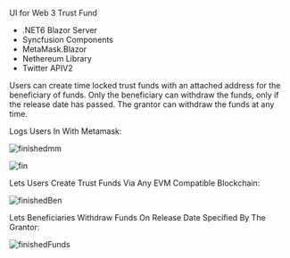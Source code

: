UI for Web 3 Trust Fund

- .NET6 Blazor Server
- Syncfusion Components
- MetaMask.Blazor
- Nethereum Library
- Twitter APIV2

Users can create time locked trust funds with an attached address for the beneficiary of funds. Only the beneficiary can withdraw the funds, only if the release date has passed. The grantor can withdraw the funds at any time.



Logs Users In With Metamask:

![finishedmm](https://user-images.githubusercontent.com/95720340/167538320-24e7dd35-1256-4d51-bb23-12888c9e8846.png)


![fin](https://user-images.githubusercontent.com/95720340/167539212-e9aaaf09-5446-44f6-a590-22b1d5227e93.png)


Lets Users Create Trust Funds Via Any EVM Compatible Blockchain:

![finishedBen](https://user-images.githubusercontent.com/95720340/167538406-bfcb36a4-d5e1-4397-bc22-8d18d64ed8f2.png)

Lets Beneficiaries Withdraw Funds On Release Date Specified By The Grantor:

![finishedFunds](https://user-images.githubusercontent.com/95720340/167538361-7a65adc7-564d-4517-a73b-0299f149f8e3.png)


